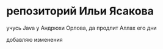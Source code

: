 # репозиторий Ильи Ясакова

учусь Java у Андрюхи Орлова, да продлит Аллах его дни

добавляю изменения